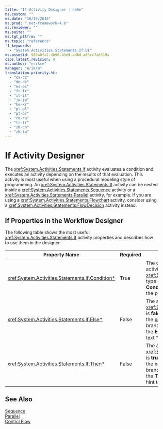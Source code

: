 ```yaml
---
title: "If Activity Designer | hehe"
ms.custom: ""
ms.date: "10/19/2016"
ms.prod: ".net-framework-4.6"
ms.reviewer: ""
ms.suite: ""
ms.tgt_pltfrm: ""
ms.topic: "reference"
f1_keywords: 
  - "System.Activities.Statements.If.UI"
ms.assetid: 930a8fa2-db98-43e9-ad6d-a85cc7a6519a
caps.latest.revision: 4
ms.author: "erikre"
manager: "erikre"
translation.priority.ht: 
  - "cs-cz"
  - "de-de"
  - "es-es"
  - "fr-fr"
  - "it-it"
  - "ja-jp"
  - "ko-kr"
  - "pl-pl"
  - "pt-br"
  - "ru-ru"
  - "tr-tr"
  - "zh-cn"
  - "zh-tw"
---
```

# If Activity Designer
The <xref:System.Activities.Statements.If> activity evaluates a condition and executes an activity depending on the results of that evaluation. This activity is most useful when using a procedural modeling style of programming. An <xref:System.Activities.Statements.If> activity can be nested inside a <xref:System.Activities.Statements.Sequence> activity or a <xref:System.Activities.Statements.Parallel> activity, for example. If you are using a <xref:System.Activities.Statements.Flowchart> activity, consider using a <xref:System.Activities.Statements.FlowDecision> activity instead.  
  
## If Properties in the Workflow Designer  
 The following table shows the most useful <xref:System.Activities.Statements.If> activity properties and describes how to use them in the designer.  
  
|Property Name|Required|Usage|  
|-------------------|--------------|-----------|  
|<xref:System.Activities.Statements.If.Condition*>|True|The condition that determines which child activity to execute. To set the <xref:System.Activities.Statements.If.Condition*>, type a [!INCLUDE[vbprvb](../code-quality/includes/vbprvb_md.md)] expression in the **Condition** box on the **If** activity designer or in the property grid.|  
|<xref:System.Activities.Statements.If.Else*>|False|The activity to execute if the <xref:System.Activities.Statements.If.Condition*> is **false**. To add an activity that is executed by the <xref:System.Activities.Statements.If.Else*> branch, drop an activity from the **Toolbox** into the **Else** box on the **If** activity designer with hint text “Drop Activity Here”.|  
|<xref:System.Activities.Statements.If.Then*>|False|The activity to execute if the <xref:System.Activities.Statements.If.Condition*> is **true**. To add an activity that is executed by the <xref:System.Activities.Statements.If.Then*> branch, drop an activity from the **Toolbox** into the **Then** box on the **If** activity designer with hint text “Drop Activity Here”.|  
  
## See Also  
 [Sequence](../workflow-designer/sequence-activity-designer.md)   
 [Parallel](../workflow-designer/parallel-activity-designer.md)   
 [Control Flow](../workflow-designer/control-flow-activity-designers.md)